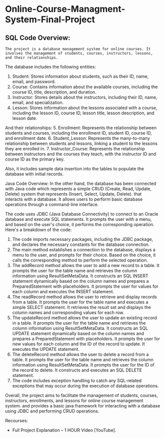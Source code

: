 # Online-Course-Managment-System-Final-Project
## SQL Code Overview:
    The project is a database management system for online courses. It involves the management of students, courses, instructors, lessons, and their relationships.
The database includes the following entities:
1.	Student: Stores information about students, such as their ID, name, email, and password.
2.	Course: Contains information about the available courses, including the course ID, title, description, and duration.
3.	Instructor: Stores details about the instructors, including their ID, name, email, and specialization.
4.	Lesson: Stores information about the lessons associated with a course, including the lesson ID, course ID, lesson title, lesson description, and lesson date.

And their relationships:
5.	Enrollment: Represents the relationship between students and courses, including the enrollment ID, student ID, course ID, and enrollment date.
6.	Student_Lesson: Represents the many-to-many relationship between students and lessons, linking a student to the lessons they are enrolled in.
7.	Instructor_Course: Represents the relationship between instructors and the courses they teach, with the instructor ID and course ID as the primary key.

Also, it includes sample data insertion into the tables to populate the database with initial records.

Java Code Overview:
    In the other hand, the database has been connected with Java code which represents a simple CRUD (Create, Read, Update, Delete) system that represents (Insert, Select, Update, Delete). that interacts with a database. It allows users to perform basic database operations through a command-line interface.

The code uses JDBC (Java Database Connectivity) to connect to an Oracle database and execute SQL statements. It prompts the user with a menu, and based on the user's choice, it performs the corresponding operation.
Here's a breakdown of the code:
1. The code imports necessary packages, including the JDBC package, and declares the necessary constants for the database connection.
2. The main method establishes a connection to the database, displays a menu to the user, and prompts for their choice. Based on the choice, it calls the corresponding method to perform the selected operation.
3. The addRecord method allows the user to add a new record to a table. It prompts the user for the table name and retrieves the column information using ResultSetMetaData. It constructs an SQL INSERT statement dynamically based on the column names and prepares a PreparedStatement with placeholders. It prompts the user for values for each column and executes the INSERT statement.
4. The readRecord method allows the user to retrieve and display records from a table. It prompts the user for the table name and executes a simple SELECT statement. It retrieves the result set and displays the column names and corresponding values for each row.
5. The updateRecord method allows the user to update an existing record in a table. It prompts the user for the table name and retrieves the column information using ResultSetMetaData. It constructs an SQL UPDATE statement dynamically based on the column names and prepares a PreparedStatement with placeholders. It prompts the user for new values for each column and the ID of the record to update. It executes the UPDATE statement.
6. The deleteRecord method allows the user to delete a record from a table. It prompts the user for the table name and retrieves the column information using ResultSetMetaData. It prompts the user for the ID of the record to delete. It constructs and executes an SQL DELETE statement.
7. The code includes exception handling to catch any SQL-related exceptions that may occur during the execution of database operations.

Overall, the project aims to facilitate the management of students, courses, instructors, enrollments, and lessons for online course management system. and provides a basic java framework for interacting with a database using JDBC and performing CRUD operations.

Recourses:
-	 Full Project Explanation – 1 HOUR Video [YouTube].
